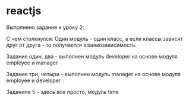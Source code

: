 # reactjs

Выполнено задание к уроку 2:

С чем столкнулся:
Один модуль - один класс, а если классы зависят друг от друга - то получается взаимозависимость.

Задание один, два - выполнен модуль developer на основе модуля employee и manager

Задание три, четыри - выполнен модуль manager на основе модуля employee и developer

Заданипе 5 - здесь все просто, модуль time